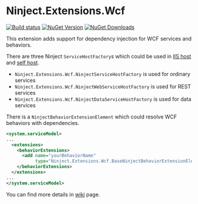# Ninject.Extensions.Wcf 

[![Build status](https://ci.appveyor.com/api/projects/status/nstboamy3k7rwn33?svg=true)](https://ci.appveyor.com/project/Ninject/ninject-extensions-wcf)
[![NuGet Version](http://img.shields.io/nuget/v/Ninject.Extensions.Wcf.svg?style=flat)](https://www.nuget.org/packages/Ninject.Extensions.Wcf/)
[![NuGet Downloads](http://img.shields.io/nuget/dt/Ninject.Extensions.Wcf.svg?style=flat)](https://www.nuget.org/packages/Ninject.Extensions.Wcf/)

This extension adds support for dependency injection for WCF services and behaviors.

There are three Ninject ```ServiceHostFactory```s which could be used in [IIS host](https://github.com/ninject/Ninject.Extensions.Wcf/wiki/Setup-IIS-hosted-wcf-services) and [self host](https://github.com/ninject/Ninject.Extensions.Wcf/wiki/Setup-selfhosted-WCF-services).
- ```Ninject.Extensions.Wcf.NinjectServiceHostFactory``` is used for ordinary services
- ```Ninject.Extensions.Wcf.NinjectWebServiceHostFactory``` is used for REST services
- ```Ninject.Extensions.Wcf.NinjectDataServiceHostFactory``` is used for data services

There is a ```NinjectBehaviorExtensionElement``` which could resolve WCF behaviors with dependencies.
```xml
<system.serviceModel>
...
  <extensions>
    <behaviorExtensions>
      <add name="yourBehaviorName" 
           type="Ninject.Extensions.Wcf.BaseNinjectBehaviorExtensionElement+NinjectBehaviorExtensionElement`1[[YourAssembly.YourBehavior, YourAssembly]], Ninject.Extensions.Wcf" />
    </behaviorExtensions>
  </extensions>
...
</system.serviceModel>
```
You can find more details in [wiki](https://github.com/ninject/Ninject.Extensions.Wcf/wiki) page.